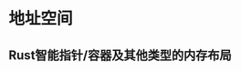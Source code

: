 # 地址空间

## Rust智能指针/容器及其他类型的内存布局

<img title="" src="http://rcore-os.cn/rCore-Tutorial-Book-v3/_images/rust-containers.png" alt="">
